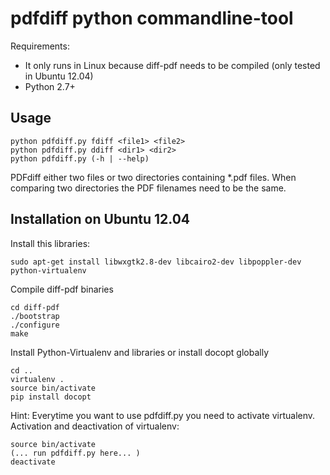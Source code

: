 pdfdiff python commandline-tool
================================

Requirements:  
- It only runs in Linux because diff-pdf needs to be compiled (only tested in Ubuntu 12.04)
- Python 2.7+

Usage
-----

    python pdfdiff.py fdiff <file1> <file2>
    python pdfdiff.py ddiff <dir1> <dir2>
    python pdfdiff.py (-h | --help)

PDFdiff either two files or two directories containing *.pdf files.
When comparing two directories the PDF filenames need to be the same.

Installation on Ubuntu 12.04
----------------------------

Install this libraries:

    sudo apt-get install libwxgtk2.8-dev libcairo2-dev libpoppler-dev python-virtualenv
    
Compile diff-pdf binaries

    cd diff-pdf
    ./bootstrap
    ./configure
    make

Install Python-Virtualenv and libraries or install docopt globally

    cd ..
    virtualenv .
    source bin/activate
    pip install docopt

Hint: Everytime you want to use pdfdiff.py you need to activate virtualenv.
Activation and deactivation of virtualenv:

    source bin/activate
    (... run pdfdiff.py here... )
    deactivate

